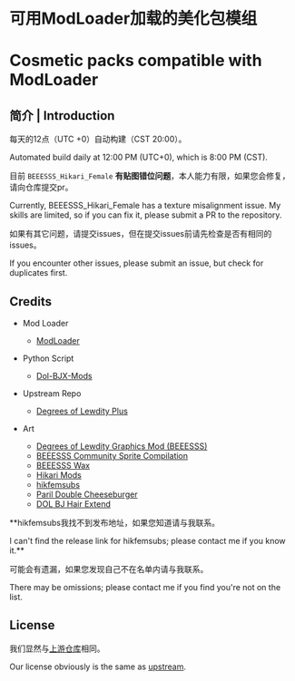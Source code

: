 # 可用ModLoader加载的美化包模组

# Cosmetic packs compatible with ModLoader

## 简介 | Introduction

每天的12点（UTC +0）自动构建（CST 20:00）。

Automated build daily at 12:00 PM (UTC+0), which is 8:00 PM (CST).

目前 `BEEESSS_Hikari_Female` **有贴图错位问题**，本人能力有限，如果您会修复，请向仓库提交pr。

Currently, BEEESSS_Hikari_Female has a texture misalignment issue. My skills are limited, so if you can fix it, please submit a PR to the repository.

如果有其它问题，请提交issues，但在提交issues前请先检查是否有相同的issues。

If you encounter other issues, please submit an issue, but check for duplicates first.

## Credits

- Mod Loader
  - [ModLoader](https://github.com/Lyoko-Jeremie/sugarcube-2-ModLoader)

- Python Script
  - [Dol-BJX-Mods](https://github.com/cphxj123/Dol-BJX-Mods)

- Upstream Repo
  - [Degrees of Lewdity Plus](https://gitgud.io/Frostberg/degrees-of-lewdity-plus)

- Art
  - [Degrees of Lewdity Graphics Mod (BEEESSS)](https://gitgud.io/BEEESSS/degrees-of-lewdity-graphics-mod)
  - [BEEESSS Community Sprite Compilation](https://gitgud.io/Kaervek/kaervek-beeesss-community-sprite-compilation)
  - [BEEESSS Wax](https://gitgud.io/GTXMEGADUDE/beeesss-wax)
  - [Hikari Mods](https://gitgud.io/HikariT/hikari-mods)
  - [hikfemsubs](?)
  - [Paril Double Cheeseburger](https://gitgud.io/GTXMEGADUDE/double-cheeseburger)
  - [DOL BJ Hair Extend](https://github.com/zubonko/DOL_BJ_hair_extend)

**hikfemsubs我找不到发布地址，如果您知道请与我联系。

I can't find the release link for hikfemsubs; please contact me if you know it.**

可能会有遗漏，如果您发现自己不在名单内请与我联系。

There may be omissions; please contact me if you find you're not on the list.

## License

我们显然与[上游仓库](https://gitgud.io/Frostberg/degrees-of-lewdity-plus)相同。

Our license obviously is the same as [upstream](https://gitgud.io/Frostberg/degrees-of-lewdity-plus).
